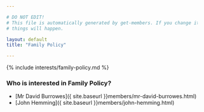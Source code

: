 ```yaml
---

# DO NOT EDIT!
# This file is automatically generated by get-members. If you change it, bad
# things will happen.

layout: default
title: "Family Policy"

---
```


{% include interests/family-policy.md %}

### Who is interested in Family Policy?


* [Mr David Burrowes]({ site.baseurl }}members/mr-david-burrowes.html)
* [John Hemming]({ site.baseurl }}members/john-hemming.html)
